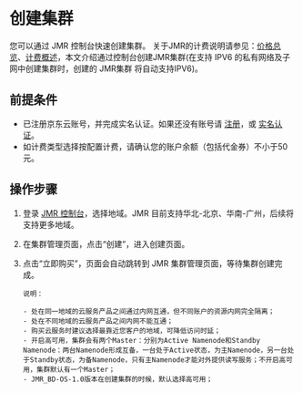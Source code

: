 # 创建集群

您可以通过 JMR 控制台快速创建集群。
关于JMR的计费说明请参见：[价格总览](../Pricing/Price-Overview.md)、[计费概述](../Pricing/Billing-Overview.md)，本文介绍通过控制台创建JMR集群(在支持 IPV6 的私有网络及子网中创建集群时，创建的 JMR集群 将自动支持IPV6)。

## 前提条件

- 已注册京东云账号，并完成实名认证。如果还没有账号请 [注册](https://accounts.jdcloud.com/p/regPage?source=jdcloud&ReturnUrl=%2f%2fuc.jdcloud.com%2fpassport%2fcomplete%3freturnUrl%3dhttp%3A%2F%2Fuc.jdcloud.com%2Fredirect%2FloginRouter%3FreturnUrl%3Dhttps%253A%252F%252Fwww.jdcloud.com%252Fhelp%252Fdetail%252F734%252FisCatalog%252F1)，或 [实名认证](https://uc.jdcloud.com/account/certify)。
- 如计费类型选择按配置计费，请确认您的账户余额（包括代金券）不小于50元。

## 操作步骤
1. 登录 [JMR 控制台](https://jmr-console.jdcloud.com/cluster/list)，选择地域。JMR 目前支持华北-北京、华南-广州，后续将支持更多地域。
	
2. 在集群管理页面，点击“创建”，进入创建页面。

3. 点击“立即购买”，页面会自动跳转到 JMR 集群管理页面，等待集群创建完成。

	   说明：
	
	   - 处在同一地域的云服务产品之间通过内网互通，但不同账户的资源内网完全隔离；
	   - 处在不同地域的云服务产品之间内网不能互通；
	   - 购买云服务时建议选择最靠近您客户的地域，可降低访问时延；
	   - 开启高可用，集群会有两个Master：分别为Active Namenode和Standby Namenode：两台Namenode形成互备，一台处于Active状态，为主Namenode，另一台处于Standby状态，为备Namenode，只有主Namenode才能对外提供读写服务；不开启高可用，集群默认有一个Master；
	   - JMR_BD-OS-1.0版本在创建集群的时候，默认选择高可用；

